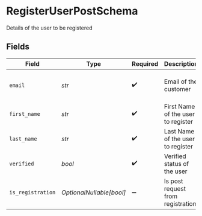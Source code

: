# RegisterUserPostSchema

Details of the user to be registered


## Fields

| Field                              | Type                               | Required                           | Description                        | Example                            |
| ---------------------------------- | ---------------------------------- | ---------------------------------- | ---------------------------------- | ---------------------------------- |
| `email`                            | *str*                              | :heavy_check_mark:                 | Email of the customer              | {<br/>"value": "kia@example.com"<br/>} |
| `first_name`                       | *str*                              | :heavy_check_mark:                 | First Name of the user to register | Sample First Name                  |
| `last_name`                        | *str*                              | :heavy_check_mark:                 | Last Name of the user to register  | Sample Last Name                   |
| `verified`                         | *bool*                             | :heavy_check_mark:                 | Verified status of the user        | false                              |
| `is_registration`                  | *OptionalNullable[bool]*           | :heavy_minus_sign:                 | Is post request from registration  | {<br/>"value": false<br/>}         |